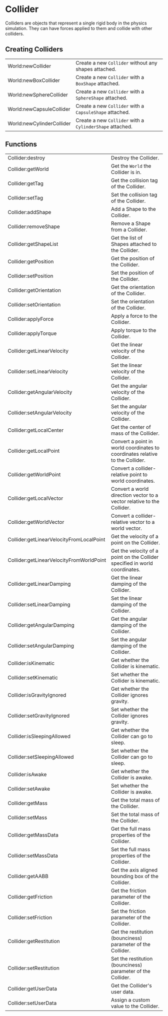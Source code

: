 <!--
category: reference
-->

Collider
===

Colliders are objects that represent a single rigid body in the physics simulation.  They can have
forces applied to them and collide with other colliders.

Creating Colliders
---

<table>
<tr>
  <td class="pre">World:newCollider</td>
  <td>Create a new <code>Collider</code> without any shapes attached.</td>
</tr>

<tr>
  <td class="pre">World:newBoxCollider</td>
  <td>Create a new <code>Collider</code> with a <code>BoxShape</code> attached.</td>
</tr>

<tr>
  <td class="pre">World:newSphereCollider</td>
  <td>Create a new <code>Collider</code> with a <code>SphereShape</code> attached.</td>
</tr>

<tr>
  <td class="pre">World:newCapsuleCollider</td>
  <td>Create a new <code>Collider</code> with a <code>CapsuleShape</code> attached.</td>
</tr>

<tr>
  <td class="pre">World:newCylinderCollider</td>
  <td>Create a new <code>Collider</code> with a <code>CylinderShape</code> attached.</td>
</tr>
</table>

Functions
---

<table>
<tr>
  <td class="pre">Collider:destroy</td>
  <td>Destroy the Collider.</td>
</tr>

<tr>
  <td class="pre">Collider:getWorld</td>
  <td>Get the <code>World</code> the Collider is in.</td>
</tr>

<tr>
  <td class="pre">Collider:getTag</td>
  <td>Get the collision tag of the Collider.</td>
</tr>

<tr>
  <td class="pre">Collider:setTag</td>
  <td>Set the collision tag of the Collider.</td>
</tr>

<tr>
  <td class="pre">Collider:addShape</td>
  <td>Add a Shape to the Collider.</td>
</tr>

<tr>
  <td class="pre">Collider:removeShape</td>
  <td>Remove a Shape from a Collider.</td>
</tr>

<tr>
  <td class="pre">Collider:getShapeList</td>
  <td>Get the list of Shapes attached to the Collider.</td>
</tr>

<tr>
  <td class="pre">Collider:getPosition</td>
  <td>Get the position of the Collider.</td>
</tr>

<tr>
  <td class="pre">Collider:setPosition</td>
  <td>Set the position of the Collider.</td>
</tr>

<tr>
  <td class="pre">Collider:getOrientation</td>
  <td>Get the orientation of the Collider.</td>
</tr>

<tr>
  <td class="pre">Collider:setOrientation</td>
  <td>Set the orientation of the Collider.</td>
</tr>

<tr>
  <td class="pre">Collider:applyForce</td>
  <td>Apply a force to the Collider.</td>
</tr>

<tr>
  <td class="pre">Collider:applyTorque</td>
  <td>Apply torque to the Collider.</td>
</tr>

<tr>
  <td class="pre">Collider:getLinearVelocity</td>
  <td>Get the linear velocity of the Collider.</td>
</tr>

<tr>
  <td class="pre">Collider:setLinearVelocity</td>
  <td>Set the linear velocity of the Collider.</td>
</tr>

<tr>
  <td class="pre">Collider:getAngularVelocity</td>
  <td>Get the angular velocity of the Collider.</td>
</tr>

<tr>
  <td class="pre">Collider:setAngularVelocity</td>
  <td>Set the angular velocity of the Collider.</td>
</tr>

<tr>
  <td class="pre">Collider:getLocalCenter</td>
  <td>Get the center of mass of the Collider.</td>
</tr>

<tr>
  <td class="pre">Collider:getLocalPoint</td>
  <td>Convert a point in world coordinates to coordinates relative to the Collider.</td>
</tr>

<tr>
  <td class="pre">Collider:getWorldPoint</td>
  <td>Convert a collider-relative point to world coordinates.</td>
</tr>

<tr>
  <td class="pre">Collider:getLocalVector</td>
  <td>Convert a world direction vector to a vector relative to the Collider.</td>
</tr>

<tr>
  <td class="pre">Collider:getWorldVector</td>
  <td>Convert a collider-relative vector to a world vector.</td>
</tr>

<tr>
  <td class="pre">Collider:getLinearVelocityFromLocalPoint</td>
  <td>Get the velocity of a point on the Collider.</td>
</tr>

<tr>
  <td class="pre">Collider:getLinearVelocityFromWorldPoint</td>
  <td>Get the velocity of a point on the Collider specified in world coordinates.</td>
</tr>

<tr>
  <td class="pre">Collider:getLinearDamping</td>
  <td>Get the linear damping of the Collider.</td>
</tr>

<tr>
  <td class="pre">Collider:setLinearDamping</td>
  <td>Set the linear damping of the Collider.</td>
</tr>

<tr>
  <td class="pre">Collider:getAngularDamping</td>
  <td>Get the angular damping of the Collider.</td>
</tr>

<tr>
  <td class="pre">Collider:setAngularDamping</td>
  <td>Set the angular damping of the Collider.</td>
</tr>

<tr>
  <td class="pre">Collider:isKinematic</td>
  <td>Get whether the Collider is kinematic.</td>
</tr>

<tr>
  <td class="pre">Collider:setKinematic</td>
  <td>Set whether the Collider is kinematic.</td>
</tr>

<tr>
  <td class="pre">Collider:isGravityIgnored</td>
  <td>Get whether the Collider ignores gravity.</td>
</tr>

<tr>
  <td class="pre">Collider:setGravityIgnored</td>
  <td>Set whether the Collider ignores gravity.</td>
</tr>

<tr>
  <td class="pre">Collider:isSleepingAllowed</td>
  <td>Get whether the Collider can go to sleep.</td>
</tr>

<tr>
  <td class="pre">Collider:setSleepingAllowed</td>
  <td>Set whether the Collider can go to sleep.</td>
</tr>

<tr>
  <td class="pre">Collider:isAwake</td>
  <td>Get whether the Collider is awake.</td>
</tr>

<tr>
  <td class="pre">Collider:setAwake</td>
  <td>Set whether the Collider is awake.</td>
</tr>

<tr>
  <td class="pre">Collider:getMass</td>
  <td>Get the total mass of the Collider.</td>
</tr>

<tr>
  <td class="pre">Collider:setMass</td>
  <td>Set the total mass of the Collider.</td>
</tr>

<tr>
  <td class="pre">Collider:getMassData</td>
  <td>Get the full mass properties of the Collider.</td>
</tr>

<tr>
  <td class="pre">Collider:setMassData</td>
  <td>Set the full mass properties of the Collider.</td>
</tr>

<tr>
  <td class="pre">Collider:getAABB</td>
  <td>Get the axis aligned bounding box of the Collider.</td>
</tr>

<tr>
  <td class="pre">Collider:getFriction</td>
  <td>Get the friction parameter of the Collider.</td>
</tr>

<tr>
  <td class="pre">Collider:setFriction</td>
  <td>Set the friction parameter of the Collider.</td>
</tr>

<tr>
  <td class="pre">Collider:getRestitution</td>
  <td>Get the restitution (bounciness) parameter of the Collider.</td>
</tr>

<tr>
  <td class="pre">Collider:setRestitution</td>
  <td>Set the restitution (bounciness) parameter of the Collider.</td>
</tr>

<tr>
  <td class="pre">Collider:getUserData</td>
  <td>Get the Collider's user data.</td>
</tr>

<tr>
  <td class="pre">Collider:setUserData</td>
  <td>Assign a custom value to the Collider.</td>
</tr>

